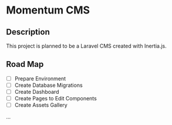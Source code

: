 # Momentum CMS

## Description

This project is planned to be a Laravel CMS created with Inertia.js.

## Road Map

* [ ] Prepare Environment
* [ ] Create Database Migrations
* [ ] Create Dashboard
* [ ] Create Pages to Edit Components
* [ ] Create Assets Gallery

...
